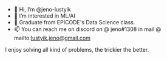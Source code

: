 - 👋 Hi, I’m @jeno-lustyik
- 👀 I’m interested in ML/AI
- 🌱 Graduate from EPICODE's Data Science class.
- 📫 You can reach me on discord on @ jeno#1308 in mail @ mailto:lustyik.jeno@gmail.com

I enjoy solving all kind of problems, the trickier the better.

<!---
jeno-lustyik/jeno-lustyik is a ✨ special ✨ repository because its `README.md` (this file) appears on your GitHub profile.
You can click the Preview link to take a look at your changes.
--->

